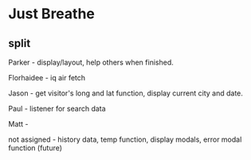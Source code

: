 # Just Breathe

## split

Parker - display/layout, help others when finished. 

Florhaidee - iq air fetch 

Jason - get visitor's long and lat function, display current city and date.

Paul - listener for search data 

Matt - 

not assigned - history data, temp function, display modals, error modal function (future)

